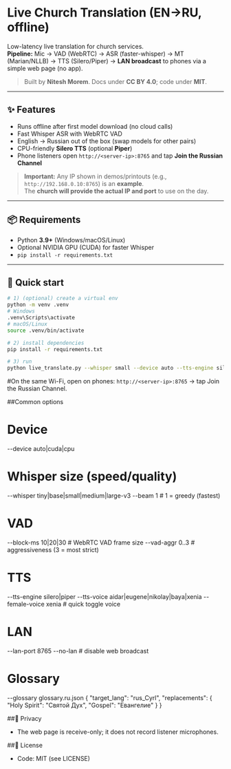 # Live Church Translation (EN→RU, offline)

Low-latency live translation for church services.  
**Pipeline:** Mic → VAD (WebRTC) → ASR (faster-whisper) → MT (Marian/NLLB) → TTS (Silero/Piper) → **LAN broadcast** to phones via a simple web page (no app).

> Built by **Nitesh Morem**. Docs under **CC BY 4.0**; code under **MIT**.

---

## ✨ Features
- Runs offline after first model download (no cloud calls)
- Fast Whisper ASR with WebRTC VAD
- English → Russian out of the box (swap models for other pairs)
- CPU-friendly **Silero TTS** (optional **Piper**)
- Phone listeners open `http://<server-ip>:8765` and tap **Join the Russian Channel**

> **Important:** Any IP shown in demos/printouts (e.g., `http://192.168.0.10:8765`) is an **example**.  
> The **church will provide the actual IP and port** to use on the day.

---

## 📦 Requirements
- Python **3.9+** (Windows/macOS/Linux)
- Optional NVIDIA GPU (CUDA) for faster Whisper
- `pip install -r requirements.txt`

---

## 🚀 Quick start
```bash
# 1) (optional) create a virtual env
python -m venv .venv
# Windows
.venv\Scripts\activate
# macOS/Linux
source .venv/bin/activate

# 2) install dependencies
pip install -r requirements.txt

# 3) run
python live_translate.py --whisper small --device auto --tts-engine silero --lan-port 8765
```

#On the same Wi-Fi, open on phones:
`http://<server-ip>:8765` → tap Join the Russian Channel.

##Common options
# Device
--device auto|cuda|cpu

# Whisper size (speed/quality)
--whisper tiny|base|small|medium|large-v3
--beam 1                       # 1 = greedy (fastest)

# VAD
--block-ms 10|20|30            # WebRTC VAD frame size
--vad-aggr 0..3                # aggressiveness (3 = most strict)

# TTS
--tts-engine silero|piper
--tts-voice aidar|eugene|nikolay|baya|xenia
--female-voice xenia           # quick toggle voice

# LAN
--lan-port 8765
--no-lan                       # disable web broadcast

# Glossary
--glossary glossary.ru.json
{
  "target_lang": "rus_Cyrl",
  "replacements": {
    "Holy Spirit": "Святой Дух",
    "Gospel": "Евангелие"
  }
}


##🔐 Privacy
- The web page is receive-only; it does not record listener microphones.

##🧾 License

- Code: MIT (see LICENSE)


